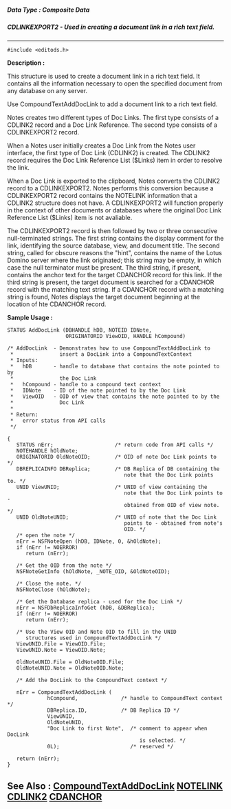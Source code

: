 ##### Data Type : Composite Data
##### CDLINKEXPORT2 - Used in creating a document link in a rich text field.
---
```
#include <editods.h>
```
**Description :**

This structure is used to create a document link in a rich text field.  It 
contains all the information necessary to open the specified document from any 
database on any server. 

Use CompoundTextAddDocLink to add a document link to a rich text field.

Notes creates two different types of Doc Links.  The first type consists of a 
CDLINK2 record and a Doc Link Reference.  The second type consists of a 
CDLINKEXPORT2 record.

When a Notes user initially creates a Doc Link from the Notes user interface, 
the first type of Doc Link (CDLINK2) is created. The CDLINK2 record requires 
the Doc Link Reference List ($Links) item in order to resolve the link.

When a Doc Link is exported to the clipboard, Notes converts the CDLINK2 record 
to a CDLINKEXPORT2.  Notes performs this conversion because a CDLINKEXPORT2 
record contains the NOTELINK information that a CDLINK2 structure does not 
have. A CDLINKEXPORT2 will function properly in the context of other documents 
or databases where the original Doc Link Reference List ($Links) item is not 
avaliable.

   The CDLINKEXPORT2 record is then followed by two or three consecutive 
null-terminated strings.  The first string contains the display comment for the 
link, identifying the source database, view, and document title.  The second 
string, called for obscure reasons the "hint", contains the name of the Lotus 
Domino server where the link originated;  this string may be empty, in which 
case the null terminator must be present.  The third string, if present, 
contains the anchor text for the target CDANCHOR record for this link.  If the 
third string is present, the target document is searched for a CDANCHOR record 
with the matching text string.  If a CDANCHOR record with a matching string is 
found, Notes displays the target document beginning at the location of hte 
CDANCHOR record.

**Sample Usage :**
```
STATUS AddDocLink (DBHANDLE hDB, NOTEID IDNote, 
                   ORIGINATORID ViewOID, HANDLE hCompound)

/* AddDocLink  - Demonstrates how to use CompoundTextAddDocLink to
 *               insert a DocLink into a CompoundTextContext
 * Inputs:
 *   hDB       - handle to database that contains the note pointed to by 
 *               the Doc Link
 *   hCompound - handle to a compound text context
 *   IDNote    - ID of the note pointed to by the Doc Link
 *   ViewOID   - OID of view that contains the note pointed to by the 
 *               Doc Link
 *
 * Return:
 *   error status from API calls
 */

{
   STATUS nErr;                    /* return code from API calls */
   NOTEHANDLE hOldNote;
   ORIGINATORID OldNoteOID;        /* OID of note Doc Link points to */
   DBREPLICAINFO DBReplica;        /* DB Replica of DB containing the
                                      note that the Doc Link points to. */
   UNID ViewUNID;                  /* UNID of view containing the
                                      note that the Doc Link points to -
                                      obtained from OID of view note. */
   UNID OldNoteUNID;               /* UNID of note that the Doc Link
                                      points to - obtained from note's 
                                      OID. */
   /* open the note */
   nErr = NSFNoteOpen (hDB, IDNote, 0, &hOldNote);
   if (nErr != NOERROR)
      return (nErr);

   /* Get the OID from the note */
   NSFNoteGetInfo (hOldNote, _NOTE_OID, &OldNoteOID);

   /* Close the note. */
   NSFNoteClose (hOldNote);

   /* Get the Database replica - used for the Doc Link */
   nErr = NSFDbReplicaInfoGet (hDB, &DBReplica);
   if (nErr != NOERROR)
      return (nErr);

   /* Use the View OID and Note OID to fill in the UNID
      structures used in CompoundTextAddDocLink */
   ViewUNID.File = ViewOID.File;
   ViewUNID.Note = ViewOID.Note;

   OldNoteUNID.File = OldNoteOID.File;
   OldNoteUNID.Note = OldNoteOID.Note;

   /* Add the DocLink to the CompoundText context */

   nErr = CompoundTextAddDocLink (
             hCompound,              /* handle to CompoundText context */
             DBReplica.ID,           /* DB Replica ID */
             ViewUNID,
             OldNoteUNID,
             "Doc Link to first Note",  /* comment to appear when DocLink
                                           is selected. */
             0L);                       /* reserved */

   return (nErr);
}
```
**See Also :**
[CompoundTextAddDocLink](/domino-c-api-docs/reference/Func/CompoundTextAddDocLink)
[NOTELINK](/domino-c-api-docs/reference/Data/NOTELINK)
[CDLINK2](/domino-c-api-docs/reference/Data/CDLINK2)
[CDANCHOR](/domino-c-api-docs/reference/Data/CDANCHOR)
---
